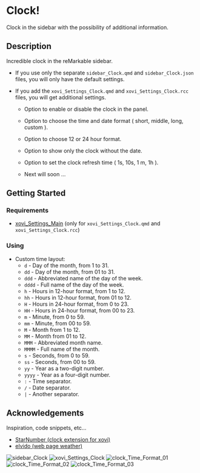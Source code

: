 # Clock!
Clock in the sidebar with the possibility of additional information.

## Description
Incredible clock in the reMarkable sidebar.

* If you use only the separate ```sidebar_Clock.qmd``` and ```sidebar_Clock.json``` files, you will only have the default settings.

* If you add the ```xovi_Settings_Clock.qmd``` and ```xovi_Settings_Clock.rcc``` files, you will get additional settings.
  - Option to enable or disable the clock in the panel.
  - Option to choose the time and date format ( short, middle, long, custom ).
  - Option to choose 12 or 24 hour format.
  - Option to show only the clock without the date.
  - Option to set the clock refresh time ( 1s, 10s, 1 m, 1h ).
 
  - Next will soon ...

## Getting Started

### Requirements
* [xovi_Settings_Main](https://github.com/PepikVaio/reMarkable_Xovi_Extensions/tree/main/xovi_Settings_Main) (only for ```xovi_Settings_Clock.qmd``` and ```xovi_Settings_Clock.rcc```)

### Using
* Custom time layout:
  - ```d``` - Day of the month, from 1 to 31.
  - ```dd``` - Day of the month, from 01 to 31.
  - ```ddd``` - Abbreviated name of the day of the week.
  - ```dddd``` - Full name of the day of the week.
  - ```h``` - Hours in 12-hour format, from 1 to 12.
  - ```hh``` - Hours in 12-hour format, from 01 to 12.
  - ```H``` - Hours in 24-hour format, from 0 to 23.
  - ```HH``` - Hours in 24-hour format, from 00 to 23.
  - ```m``` - Minute, from 0 to 59.
  - ```mm``` - Minute, from 00 to 59.
  - ```M``` - Month from 1 to 12.
  - ```MM``` - Month from 01 to 12.
  - ```MMM``` - Abbreviated month name.
  - ```MMMM``` - Full name of the month.
  - ```s``` - Seconds, from 0 to 59.
  - ```ss``` - Seconds, from 00 to 59.
  - ```yy``` - Year as a two-digit number.
  - ```yyyy``` - Year as a four-digit number.
  - ```:``` - Time separator.
  - ```/``` - Date separator.
  - ```|``` - Another separator.

## Acknowledgements

Inspiration, code snippets, etc...
* [StarNumber (clock extension for xovi)](https://github.com/StarNumber12046/xovi-qmd-extensions)
* [elvido (web page weather)](https://github.com/Evidlo/remarkable_pdflets)




![sidebar_Clock](https://github.com/PepikVaio/reMarkable_Xovi_Extensions/blob/main/sidebar_Clock/.pictures/sidebar_Clock.png?raw=true)
![xovi_Settings_Clock](https://github.com/PepikVaio/reMarkable_Xovi_Extensions/blob/main/sidebar_Clock/.pictures/xovi_Settings_Clock.png?raw=true)
![clock_Time_Format_01](https://github.com/PepikVaio/reMarkable_Xovi_Extensions/blob/main/sidebar_Clock/.pictures/clock_Time_Format_01.png?raw=true)
![clock_Time_Format_02](https://github.com/PepikVaio/reMarkable_Xovi_Extensions/blob/main/sidebar_Clock/.pictures/clock_Time_Format_02.png?raw=true)
![clock_Time_Format_03](https://github.com/PepikVaio/reMarkable_Xovi_Extensions/blob/main/sidebar_Clock/.pictures/clock_Time_Format_03.png?raw=true)




